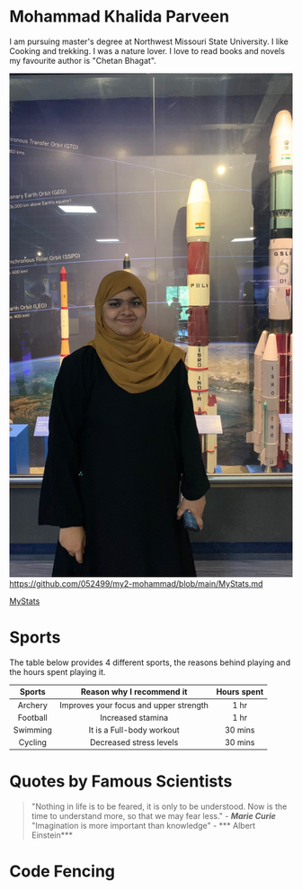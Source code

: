 # Mohammad Khalida Parveen
I am  pursuing master's degree at Northwest Missouri State University. I like Cooking and trekking. I was  a nature lover. I love to read books and novels my favourite author is "Chetan Bhagat". 

![Img](https://github.com/052499/my2-mohammad/blob/main/IMG_4237_Original%20(1).jpg)
<https://github.com/052499/my2-mohammad/blob/main/MyStats.md>

[MyStats](https://github.com/052499/my2-mohammad/blob/main/MyStats.md)

# Sports 

The table below provides 4 different sports, the reasons behind playing and the hours spent playing it.

| Sports | Reason why I recommend it   | Hours spent    |
| :----: | :------------------------------: | :-------------: |
| Archery | Improves your focus and upper strength | 1 hr  |
| Football | Increased stamina | 1 hr |
| Swimming | It is a Full-body workout | 30 mins  |
| Cycling |  Decreased stress levels | 30 mins  |

# Quotes by Famous Scientists
> "Nothing in life is to be feared, it is only to be understood. Now is the time to understand more, so that we may fear less." - ***Marie Curie*** <br/>
> "Imagination is more important than knowledge" - *** Albert Einstein***

# Code Fencing 